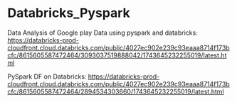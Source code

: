 # Databricks_Pyspark

 Data Analysis of Google play Data using pyspark and databricks:
https://databricks-prod-cloudfront.cloud.databricks.com/public/4027ec902e239c93eaaa8714f173bcfc/8615605587472464/3093037519888042/1743645232255019/latest.html 

PySpark DF on Databricks:
https://databricks-prod-cloudfront.cloud.databricks.com/public/4027ec902e239c93eaaa8714f173bcfc/8615605587472464/2894534303660/1743645232255019/latest.html
